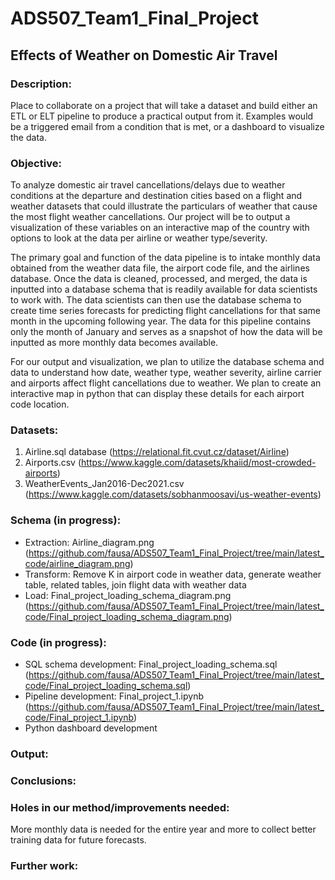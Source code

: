 # ADS507_Team1_Final_Project
## Effects of Weather on Domestic Air Travel  

### Description:
Place to collaborate on a project that will take a dataset and build either an ETL or ELT pipeline to produce a practical output from it. Examples would be a triggered email from a condition that is met, or a dashboard to visualize the data.

### Objective:
To analyze domestic air travel cancellations/delays due to weather conditions at the departure and destination cities based on a flight and weather datasets that could illustrate the particulars of weather that cause the most flight weather cancellations. Our project will be to output a visualization of these variables on an interactive map of the country with options to look at the data per airline or weather type/severity. 

The primary goal and function of the data pipeline is to intake monthly data obtained from the weather data file, the airport code file, and the airlines database. Once the data is cleaned, processed, and merged, the data is inputted into a database schema that is readily available for data scientists to work with. The data scientists can then use the database schema to create time series forecasts for predicting flight cancellations for that same month in the upcoming following year. The data for this pipeline contains only the month of January and serves as a snapshot of how the data will be inputted as more monthly data becomes available. 
 
For our output and visualization, we plan to utilize the database schema and data to understand how date, weather type, weather severity, airline carrier and airports affect flight cancellations due to weather. We plan to create an interactive map in python that can display these details for each airport code location. 



### Datasets:
1.  Airline.sql database (https://relational.fit.cvut.cz/dataset/Airline)
2.  Airports.csv (https://www.kaggle.com/datasets/khaiid/most-crowded-airports)
3.  WeatherEvents_Jan2016-Dec2021.csv (https://www.kaggle.com/datasets/sobhanmoosavi/us-weather-events)

### Schema (in progress):
* Extraction: Airline_diagram.png (https://github.com/fausa/ADS507_Team1_Final_Project/tree/main/latest_code/airline_diagram.png)
* Transform: Remove K in airport code in weather data, generate weather table, related tables, join flight data with weather data
* Load: Final_project_loading_schema_diagram.png (https://github.com/fausa/ADS507_Team1_Final_Project/tree/main/latest_code/Final_project_loading_schema_diagram.png)

### Code (in progress):
* SQL schema development: Final_project_loading_schema.sql (https://github.com/fausa/ADS507_Team1_Final_Project/tree/main/latest_code/Final_project_loading_schema.sql)
* Pipeline development: Final_project_1.ipynb (https://github.com/fausa/ADS507_Team1_Final_Project/tree/main/latest_code/Final_project_1.ipynb) 
* Python dashboard development

### Output:

### Conclusions:

### Holes in our method/improvements needed:
More monthly data is needed for the entire year and more to collect better training data for future forecasts.

### Further work:
